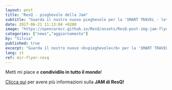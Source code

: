 ```yaml
---
layout: post
title: "ResQ - pieghevole della Jam"
subtitle: "Guarda il nostro nuovo pieghevole per la 'SMART TRAVEL - let's MAKE it together' JAM!"
date: 2017-06-21 11:13:04 +0200
image: "https://opencarecc.github.io/ResQ/assets/ResQ-post-img-jam-flyer.png"
categories: ["news","aggiornamento"]
by: "Silvia"
published: true
excerpt: "Guarda il nostro nuovo <b>pieghevole</b> per la 'SMART TRAVEL - let's MAKE it together' JAM!"
lang: it
ref: mir-flyer-resq
---
```


Metti mi piace e <b>condividilo in tutto il mondo</b>!

[Clicca qui](https://opencarecc.github.io/ResQ/blog/2017/06/22/resq-jam/) per avere più informazioni sulla <b>JAM di ResQ!</b>
